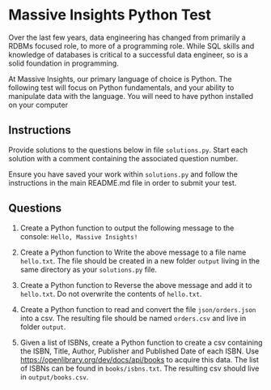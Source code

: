 # Massive Insights Python Test
Over the last few years, data engineering has changed from primarily a RDBMs focused role, to more of a programming role. While SQL skills and knowledge of databases is critical to a successful data engineer, so is a solid foundation in programming.

At Massive Insights, our primary language of choice is Python. The following test will focus on Python fundamentals, and your ability to manipulate data with the language. You will need to have python installed on your computer 

## Instructions

Provide solutions to the questions below in file `solutions.py`. Start each solution with a comment containing the associated question number.

Ensure you have saved your work within `solutions.py` and follow the instructions in the main README.md file in order to submit your test.

## Questions

1. Create a Python function to output the following message to the console: `Hello, Massive Insights!`
   
2. Create a Python function to Write the above message to a file name `hello.txt`. The file should be created in a new folder `output` living in the same directory as your `solutions.py` file.
   
3. Create a Python function to Reverse the above message and add it to `hello.txt`. Do not overwrite the contents of `hello.txt`.
   
4. Create a Python function to read and convert the file `json/orders.json` into a csv. The resulting file should be named `orders.csv` and live in folder `output`.
   
5. Given a list of ISBNs, create a Python function to create a csv containing the ISBN, Title, Author, Publisher and Published Date of each ISBN. Use https://openlibrary.org/dev/docs/api/books to acquire this data. The list of ISBNs can be found in `books/isbns.txt`. The resulting csv should live in `output/books.csv`.

